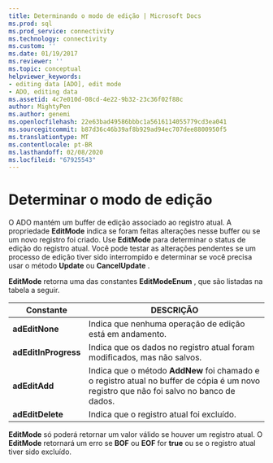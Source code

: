 ```yaml
---
title: Determinando o modo de edição | Microsoft Docs
ms.prod: sql
ms.prod_service: connectivity
ms.technology: connectivity
ms.custom: ''
ms.date: 01/19/2017
ms.reviewer: ''
ms.topic: conceptual
helpviewer_keywords:
- editing data [ADO], edit mode
- ADO, editing data
ms.assetid: 4c7e010d-08cd-4e22-9b32-23c36f02f88c
author: MightyPen
ms.author: genemi
ms.openlocfilehash: 22e63bad49586bbbc1a5616114055779cd3ea041
ms.sourcegitcommit: b87d36c46b39af8b929ad94ec707dee8800950f5
ms.translationtype: MT
ms.contentlocale: pt-BR
ms.lasthandoff: 02/08/2020
ms.locfileid: "67925543"
---
```

# <a name="determining-edit-mode"></a>Determinar o modo de edição
O ADO mantém um buffer de edição associado ao registro atual. A propriedade **EditMode** indica se foram feitas alterações nesse buffer ou se um novo registro foi criado. Use **EditMode** para determinar o status de edição do registro atual. Você pode testar as alterações pendentes se um processo de edição tiver sido interrompido e determinar se você precisa usar o método **Update** ou **CancelUpdate** .  
  
 **EditMode** retorna uma das constantes **EditModeEnum** , que são listadas na tabela a seguir.  
  
|Constante|DESCRIÇÃO|  
|--------------|-----------------|  
|**adEditNone**|Indica que nenhuma operação de edição está em andamento.|  
|**adEditInProgress**|Indica que os dados no registro atual foram modificados, mas não salvos.|  
|**adEditAdd**|Indica que o método **AddNew** foi chamado e o registro atual no buffer de cópia é um novo registro que não foi salvo no banco de dados.|  
|**adEditDelete**|Indica que o registro atual foi excluído.|  
  
 **EditMode** só poderá retornar um valor válido se houver um registro atual. O **EditMode** retornará um erro se **BOF** ou **EOF** for **true** ou se o registro atual tiver sido excluído.
